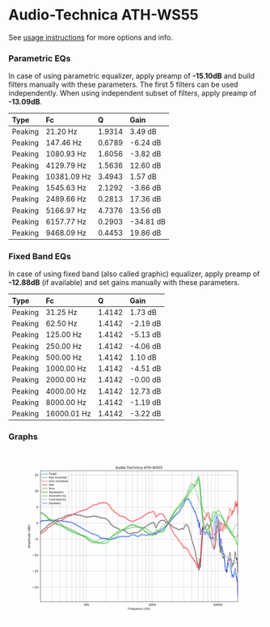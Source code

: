 # Audio-Technica ATH-WS55
See [usage instructions](https://github.com/jaakkopasanen/AutoEq#usage) for more options and info.

### Parametric EQs
In case of using parametric equalizer, apply preamp of **-15.10dB** and build filters manually
with these parameters. The first 5 filters can be used independently.
When using independent subset of filters, apply preamp of **-13.09dB**.

| Type    | Fc          |      Q | Gain      |
|:--------|:------------|:-------|:----------|
| Peaking | 21.20 Hz    | 1.9314 | 3.49 dB   |
| Peaking | 147.46 Hz   | 0.6789 | -6.24 dB  |
| Peaking | 1080.93 Hz  | 1.6056 | -3.82 dB  |
| Peaking | 4129.79 Hz  | 1.5636 | 12.60 dB  |
| Peaking | 10381.09 Hz | 3.4943 | 1.57 dB   |
| Peaking | 1545.63 Hz  | 2.1292 | -3.66 dB  |
| Peaking | 2489.66 Hz  | 0.2813 | 17.36 dB  |
| Peaking | 5166.97 Hz  | 4.7376 | 13.56 dB  |
| Peaking | 6157.77 Hz  | 0.2903 | -34.81 dB |
| Peaking | 9468.09 Hz  | 0.4453 | 19.86 dB  |

### Fixed Band EQs
In case of using fixed band (also called graphic) equalizer, apply preamp of **-12.88dB**
(if available) and set gains manually with these parameters.

| Type    | Fc          |      Q | Gain     |
|:--------|:------------|:-------|:---------|
| Peaking | 31.25 Hz    | 1.4142 | 1.73 dB  |
| Peaking | 62.50 Hz    | 1.4142 | -2.19 dB |
| Peaking | 125.00 Hz   | 1.4142 | -5.13 dB |
| Peaking | 250.00 Hz   | 1.4142 | -4.06 dB |
| Peaking | 500.00 Hz   | 1.4142 | 1.10 dB  |
| Peaking | 1000.00 Hz  | 1.4142 | -4.51 dB |
| Peaking | 2000.00 Hz  | 1.4142 | -0.00 dB |
| Peaking | 4000.00 Hz  | 1.4142 | 12.73 dB |
| Peaking | 8000.00 Hz  | 1.4142 | -1.19 dB |
| Peaking | 16000.01 Hz | 1.4142 | -3.22 dB |

### Graphs
![](./Audio-Technica%20ATH-WS55.png)